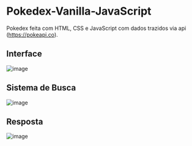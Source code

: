 # Pokedex-Vanilla-JavaScript
Pokedex feita com HTML, CSS e JavaScript com dados trazidos via api (https://pokeapi.co).

<h2>Interface</h2>

![image](https://user-images.githubusercontent.com/76002553/181925540-018bfba2-f9d0-450c-89ad-d69371559771.png)

<h2>Sistema de Busca</h2>

![image](https://user-images.githubusercontent.com/76002553/181925604-59965049-f7da-4968-9b99-4fa2a9619bc6.png)

<h2>Resposta</h2>

![image](https://user-images.githubusercontent.com/76002553/181925638-9fb16834-1123-42fd-8f9c-77869911e1de.png)
